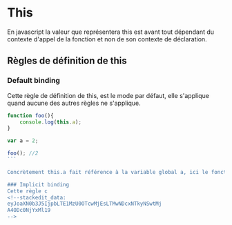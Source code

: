 # This
En javascript la valeur que représentera this est avant tout dépendant du contexte d'appel de la fonction et non de son contexte de déclaration.

## Règles de définition de this
### Default binding
Cette règle de définition de this, est le mode par défaut, elle s'applique quand aucune des autres règles ne s'applique.

````js
function foo(){
    console.log(this.a);
}

var a = 2;

foo(); //2
```

Concrètement this.a fait référence à la variable global a, ici le fonctionnement de this, n'est pas différent de celui de la scope lexical.

### Implicit binding
Cette règle c
<!--stackedit_data:
eyJoaXN0b3J5IjpbLTE1MzU0OTcwMjEsLTMwNDcxNTkyNSwtMj
A4ODc0NjYxMl19
-->